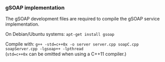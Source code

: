 ### gSOAP implementation

The gSOAP development files are required to compile the gSOAP service implementation.

On Debian/Ubuntu systems: `apt-get install gsoap`

Compile with:
`g++ -std=c++0x -o server server.cpp soapC.cpp soapServer.cpp -lgsoap++ -lpthread`  
(`std=c++0x` can be omitted when using a C++11 compiler.)
